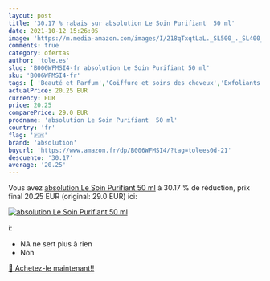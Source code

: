 ```yaml
---
layout: post
title: '30.17 % rabais sur absolution Le Soin Purifiant  50 ml'
date: 2021-10-12 15:26:05
image: 'https://m.media-amazon.com/images/I/218qTxqtLaL._SL500_._SL400_.jpg'
comments: true
category: ofertas
author: 'tole.es'
slug: 'B006WFMSI4-fr absolution Le Soin Purifiant 50 ml'
sku: 'B006WFMSI4-fr'
tags: [ 'Beauté et Parfum','Coiffure et soins des cheveux','Exfoliants pour le visage','Nettoyants et exfoliants pour le visage','Soins des cheveux','Soins pour la peau','Soins pour le visage','absolution', ]
actualPrice: 20.25 EUR
currency: EUR
price: 20.25
comparePrice: 29.0 EUR
prodname: 'absolution Le Soin Purifiant  50 ml'
country: 'fr'
flag: '🇫🇷'
brand: 'absolution'
buyurl: 'https://www.amazon.fr/dp/B006WFMSI4/?tag=tolees0d-21'
descuento: '30.17'
average: '20.25'
---
```


Vous avez [absolution Le Soin Purifiant  50 ml](https://www.amazon.fr/dp/B006WFMSI4/?tag=tolees0d-21)  à  30.17 % de réduction, prix final  20.25 EUR (original: 29.0 EUR) ici:

[![absolution Le Soin Purifiant  50 ml](https://m.media-amazon.com/images/I/218qTxqtLaL._SL500_._SL400_.jpg)](https://www.amazon.fr/dp/B006WFMSI4/?tag=tolees0d-21)

ℹ️:

- NA ne sert plus à rien
- Non

[🛒 Achetez-le maintenant!!](https://www.amazon.fr/dp/B006WFMSI4/?tag=tolees0d-21)
